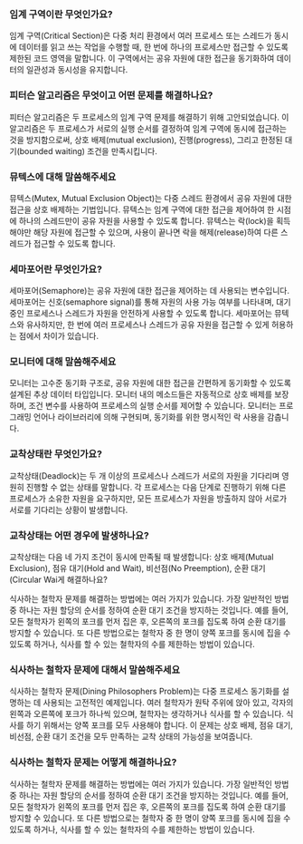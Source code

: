 ### 임계 구역이란 무엇인가요?

임계 구역(Critical Section)은 다중 처리 환경에서 여러 프로세스 또는 스레드가 동시에 데이터를 읽고 쓰는 작업을 수행할 때, 한 번에 하나의 프로세스만 접근할 수 있도록 제한된 코드 영역을 말합니다. 이 구역에서는 공유 자원에 대한 접근을 동기화하여 데이터의 일관성과 동시성을 유지합니다.

### 피터슨 알고리즘은 무엇이고 어떤 문제를 해결하나요?

피터슨 알고리즘은 두 프로세스의 임계 구역 문제를 해결하기 위해 고안되었습니다. 이 알고리즘은 두 프로세스가 서로의 실행 순서를 결정하여 임계 구역에 동시에 접근하는 것을 방지함으로써, 상호 배제(mutual exclusion), 진행(progress), 그리고 한정된 대기(bounded waiting) 조건을 만족시킵니다.

### 뮤텍스에 대해 말씀해주세요

뮤텍스(Mutex, Mutual Exclusion Object)는 다중 스레드 환경에서 공유 자원에 대한 접근을 상호 배제하는 기법입니다. 뮤텍스는 임계 구역에 대한 접근을 제어하여 한 시점에 하나의 스레드만이 공유 자원을 사용할 수 있도록 합니다. 뮤텍스는 락(lock)을 획득해야만 해당 자원에 접근할 수 있으며, 사용이 끝나면 락을 해제(release)하여 다른 스레드가 접근할 수 있도록 합니다.

### 세마포어란 무엇인가요?

세마포어(Semaphore)는 공유 자원에 대한 접근을 제어하는 데 사용되는 변수입니다. 세마포어는 신호(semaphore signal)를 통해 자원의 사용 가능 여부를 나타내며, 대기 중인 프로세스나 스레드가 자원을 안전하게 사용할 수 있도록 합니다. 세마포어는 뮤텍스와 유사하지만, 한 번에 여러 프로세스나 스레드가 공유 자원을 접근할 수 있게 허용하는 점에서 차이가 있습니다.

### 모니터에 대해 말씀해주세요

모니터는 고수준 동기화 구조로, 공유 자원에 대한 접근을 간편하게 동기화할 수 있도록 설계된 추상 데이터 타입입니다. 모니터 내의 메소드들은 자동적으로 상호 배제를 보장하며, 조건 변수를 사용하여 프로세스의 실행 순서를 제어할 수 있습니다. 모니터는 프로그래밍 언어나 라이브러리에 의해 구현되며, 동기화를 위한 명시적인 락 사용을 감춥니다.

### 교착상태란 무엇인가요?

교착상태(Deadlock)는 두 개 이상의 프로세스나 스레드가 서로의 자원을 기다리며 영원히 진행할 수 없는 상태를 말합니다. 각 프로세스는 다음 단계로 진행하기 위해 다른 프로세스가 소유한 자원을 요구하지만, 모든 프로세스가 자원을 방출하지 않아 서로가 서로를 기다리는 상황이 발생합니다.

### 교착상태는 어떤 경우에 발생하나요?

교착상태는 다음 네 가지 조건이 동시에 만족될 때 발생합니다: 상호 배제(Mutual Exclusion), 점유 대기(Hold and Wait), 비선점(No Preemption), 순환 대기(Circular Wai게 해결하나요?

식사하는 철학자 문제를 해결하는 방법에는 여러 가지가 있습니다. 가장 일반적인 방법 중 하나는 자원 할당의 순서를 정하여 순환 대기 조건을 방지하는 것입니다. 예를 들어, 모든 철학자가 왼쪽의 포크를 먼저 집은 후, 오른쪽의 포크를 집도록 하여 순환 대기를 방지할 수 있습니다. 또 다른 방법으로는 철학자 중 한 명이 양쪽 포크를 동시에 집을 수 있도록 하거나, 식사를 할 수 있는 철학자의 수를 제한하는 방법이 있습니다.

### 식사하는 철학자 문제에 대해서 말씀해주세요

식사하는 철학자 문제(Dining Philosophers Problem)는 다중 프로세스 동기화를 설명하는 데 사용되는 고전적인 예제입니다. 여러 철학자가 원탁 주위에 앉아 있고, 각자의 왼쪽과 오른쪽에 포크가 하나씩 있으며, 철학자는 생각하거나 식사를 할 수 있습니다. 식사를 하기 위해서는 양쪽 포크를 모두 사용해야 합니다. 이 문제는 상호 배제, 점유 대기, 비선점, 순환 대기 조건을 모두 만족하는 교착 상태의 가능성을 보여줍니다.

### 식사하는 철학자 문제는 어떻게 해결하나요?

식사하는 철학자 문제를 해결하는 방법에는 여러 가지가 있습니다. 가장 일반적인 방법 중 하나는 자원 할당의 순서를 정하여 순환 대기 조건을 방지하는 것입니다. 예를 들어, 모든 철학자가 왼쪽의 포크를 먼저 집은 후, 오른쪽의 포크를 집도록 하여 순환 대기를 방지할 수 있습니다. 또 다른 방법으로는 철학자 중 한 명이 양쪽 포크를 동시에 집을 수 있도록 하거나, 식사를 할 수 있는 철학자의 수를 제한하는 방법이 있습니다.